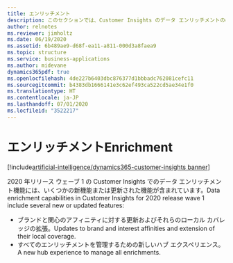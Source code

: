 ```yaml
---
title: エンリッチメント
description: このセクションでは、Customer Insights のデータ エンリッチメントの機能強化に対する更新の一覧を示します。
author: relnotes
ms.reviewer: jimholtz
ms.date: 06/19/2020
ms.assetid: 6b489ae9-d68f-ea11-a811-000d3a8faea9
ms.topic: structure
ms.service: business-applications
ms.author: midevane
dynamics365pdf: true
ms.openlocfilehash: 4de227b6403dbc876377d1bbbadc762081cefc11
ms.sourcegitcommit: b4383db1666141e3c62ef493ca522cd5ae34e1f0
ms.translationtype: HT
ms.contentlocale: ja-JP
ms.lasthandoff: 07/01/2020
ms.locfileid: "3522217"
---
```

# <a name="enrichment"></a><span data-ttu-id="b4317-103">エンリッチメント</span><span class="sxs-lookup"><span data-stu-id="b4317-103">Enrichment</span></span>

[!include[artificial-intelligence/dynamics365-customer-insights banner](../includes/artificial-intelligence/dynamics365-customer-insights.md)]

<!--structure start-->
<span data-ttu-id="b4317-104">2020 年リリース ウェーブ 1 の Customer Insights でのデータ エンリッチメント機能には、いくつかの新機能または更新された機能が含まれています。</span><span class="sxs-lookup"><span data-stu-id="b4317-104">Data enrichment capabilities in Customer Insights for 2020 release wave 1 include several new or updated features:</span></span> 

- <span data-ttu-id="b4317-105">ブランドと関心のアフィニティに対する更新およびそれらのローカル カバレッジの拡張。</span><span class="sxs-lookup"><span data-stu-id="b4317-105">Updates to brand and interest affinities and extension of their local coverage.</span></span>
- <span data-ttu-id="b4317-106">すべてのエンリッチメントを管理するための新しいハブ エクスペリエンス。</span><span class="sxs-lookup"><span data-stu-id="b4317-106">A new hub experience to manage all enrichments.</span></span>
<!--structure end-->



